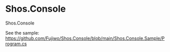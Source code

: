 # Shos.Console
Shos.Console

See the sample: https://github.com/Fujiwo/Shos.Console/blob/main/Shos.Console.Sample/Program.cs
